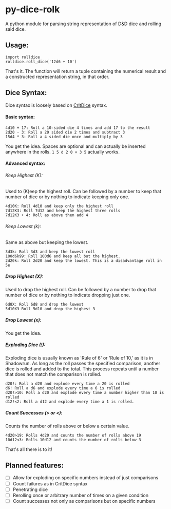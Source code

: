 # py-dice-rolk
A python module for parsing string representation of D&amp;D dice and rolling said dice.

## Usage:
```
import rolldice
rolldice.roll_dice('12d6 + 10')
```
That's it. The function will return a tuple containing the numerical result and a constructed representation string, in that order.

## Dice Syntax:

Dice syntax is loosely based on [CritDice](https://www.critdice.com/roll-advanced-dice/) syntax.  
#### Basic syntax:
```
4d10 + 17: Roll a 10-sided die 4 times and add 17 to the result
2d20 - 3: Roll a 20 sided die 2 times and subtract 3
15d4 * 3: Roll a 4 sided die once and multiply by 3
```
You get the idea. Spaces are optional and can actually be inserted anywhere in the rolls. `1 5 d 2 0 + 3 5` actually works.

#### Advanced syntax:

###### Keep Highest (K):
Used to (K)eep the highest roll. Can be followed by a number to keep that number of dice or by nothing to indicate keeping only one.
```
4d10K: Roll 4d10 and keep only the highest roll
7d12K3: Roll 7d12 and keep the highest three rolls
7d12K3 + 4: Roll as above then add 4
```

###### Keep Lowest (k):
Same as above but keeping the lowest.
```
3d3k: Roll 3d3 and keep the lowest roll
100d6k99: Roll 100d6 and keep all but the highest.
2d20k: Roll 2d20 and keep the lowest. This is a disadvantage roll in 5e
```

##### Drop Highest (X):
Used to drop the highest roll. Can be followed by a number to drop that number of dice or by nothing to indicate dropping just one.
```
6d8X: Roll 6d8 and drop the lowest
5d10X3 Roll 5d10 and drop the highest 3
```

##### Drop Lowest (x):
You get the idea.

##### Exploding Dice (!):
Exploding dice is usually known as 'Rule of 6' or 'Rule of 10,' as it is in Shadowrun. As long as the roll passes the specified comparison, another dice is rolled and added to the total. This process repeats until a number that does not match the comparison is rolled.
```
d20!: Roll a d20 and explode every time a 20 is rolled
d6! Roll a d6 and explode every time a 6 is rolled
d20!>10: Roll a d20 and explode every time a number higher than 10 is rolled
d12!<2: Roll a d12 and explode every time a 1 is rolled.
```

##### Count Successes (> or <):
Counts the number of rolls above or below a certain value.
```
4d20>19: Rolls 4d20 and counts the number of rolls above 19
10d12<3: Rolls 10d12 and counts the number of rolls below 3
```
  
That's all there is to it!

## Planned features:
- [ ] Allow for exploding on specific numbers instead of just comparisons
- [ ] Count failures as in CritDice syntax
- [ ] Penetrating dice
- [ ] Rerolling once or arbitrary number of times on a given condition
- [ ] Count successes not only as comparisons but on specific numbers 
